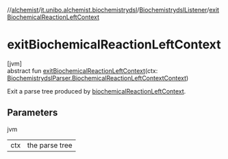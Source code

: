 //[alchemist](../../../index.md)/[it.unibo.alchemist.biochemistrydsl](../index.md)/[BiochemistrydslListener](index.md)/[exitBiochemicalReactionLeftContext](exit-biochemical-reaction-left-context.md)

# exitBiochemicalReactionLeftContext

[jvm]\
abstract fun [exitBiochemicalReactionLeftContext](exit-biochemical-reaction-left-context.md)(ctx: [BiochemistrydslParser.BiochemicalReactionLeftContextContext](../-biochemistrydsl-parser/-biochemical-reaction-left-context-context/index.md))

Exit a parse tree produced by [biochemicalReactionLeftContext](../-biochemistrydsl-parser/biochemical-reaction-left-context.md).

## Parameters

jvm

| | |
|---|---|
| ctx | the parse tree |
